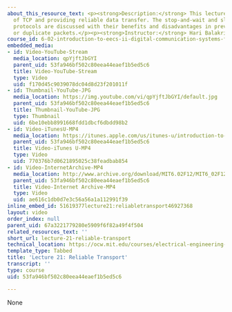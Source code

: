 ```yaml
---
about_this_resource_text: <p><strong>Description:</strong> This lecture covers implementation
  of TCP and providing reliable data transfer. The stop-and-wait and sliding window
  protocols are discussed with their benefits and disadvantages in preventing lost
  or duplicate packets.</p><p><strong>Instructor:</strong> Hari Balakrishnan</p>
course_id: 6-02-introduction-to-eecs-ii-digital-communication-systems-fall-2012
embedded_media:
- id: Video-YouTube-Stream
  media_location: qpYjftJbGYI
  parent_uid: 53fa946bf502c80eea44eaef1b5ed5c6
  title: Video-YouTube-Stream
  type: Video
  uid: f170d45c9039078dc04d8d23f201011f
- id: Thumbnail-YouTube-JPG
  media_location: https://img.youtube.com/vi/qpYjftJbGYI/default.jpg
  parent_uid: 53fa946bf502c80eea44eaef1b5ed5c6
  title: Thumbnail-YouTube-JPG
  type: Thumbnail
  uid: 6be10ebb8991668fdd1dbcf6dbdd98b2
- id: Video-iTunesU-MP4
  media_location: https://itunes.apple.com/us/itunes-u/introduction-to-eecs-ii-digital/id835987738
  parent_uid: 53fa946bf502c80eea44eaef1b5ed5c6
  title: Video-iTunes U-MP4
  type: Video
  uid: 770376b7d0621895025c38feadbab854
- id: Video-InternetArchive-MP4
  media_location: http://www.archive.org/download/MIT6.02F12/MIT6_02F12_lec21_300k.mp4
  parent_uid: 53fa946bf502c80eea44eaef1b5ed5c6
  title: Video-Internet Archive-MP4
  type: Video
  uid: ae616c1db0d7e3c56a56a1a112991f39
inline_embed_id: 51619377lecture21:reliabletransport46927368
layout: video
order_index: null
parent_uid: 67a3221779280e5909f6f82a49f4f504
related_resources_text: ''
short_url: lecture-21-reliable-transport
technical_location: https://ocw.mit.edu/courses/electrical-engineering-and-computer-science/6-02-introduction-to-eecs-ii-digital-communication-systems-fall-2012/lecture-videos/lecture-21-reliable-transport
template_type: Tabbed
title: 'Lecture 21: Reliable Transport'
transcript: ''
type: course
uid: 53fa946bf502c80eea44eaef1b5ed5c6

---
```

None